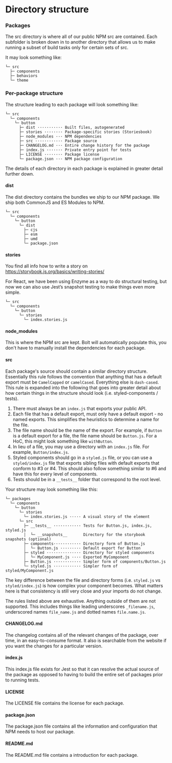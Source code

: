 # Directory structure

### Packages

The src directory is where all of our public NPM src are contained. Each subfolder is broken down in to another directory that allows us to make running a subset of build tasks only for certain sets of src.

It may look something like:
```
└─ src
  ├─ components
  ├─ behaviors
  └─ theme
```

### Per-package structure

The structure leading to each package will look something like:
```
└─ src
  └─ components
    └─ button
      ├─ dist ··········· Built files, autogenerated
      ├─ stories ········ Package-specific stories (Storiesbook)
      ├─ node_modules ··· NPM dependencies
      ├─ src ············ Package source
      ├─ CHANGELOG.md ··· Entire change history for the package
      ├─ index.js ······· Private entry point for tests
      ├─ LICENSE ········ Package license
      └─ package.json ··· NPM package configuration
```

The details of each directory in each package is explained in greater detail further down.

#### dist
The dist directory contains the bundles we ship to our NPM package. We ship both CommonJS and ES Modules to NPM.
```
└─ src
  └─ components
    └─ button
      └─ dist
        ├─ cjs
        ├─ esm
        ├─ umd
        └─ package.json
```

#### stories
You find all info how to write a story on https://storybook.js.org/basics/writing-stories/

For React, we have been using Enzyme as a way to do structural testing, but now we can also use Jest’s snapshot testing to make things even more simple.

```
└─ src
  └─ components
    └─ button
      └─ stories
        └─ index.stories.js
```
        
#### node_modules
This is where the NPM src are kept. Bolt will automatically populate this, you don't have to manually install the dependencies for each package.

#### src
Each package's source should contain a similar directory structure.
Essentially this rule follows the convention that anything that has a default export must be ```CamelCapped``` or ```camelCased```. Everything else is ```dash-cased```. This rule is expanded into the following that goes into greater detail about how certain things in the structure should look (i.e. styled-components / tests).

1. There must always be an ```index.js``` that exports your public API.
2. Each file that has a default export, must only have a default export - no named exports. This simplifies the heuristics to determine a name for the file.
3. The file name should be the name of the export. For example, if ```Button``` is a default export for a file, the file name should be ```Button.js```.
For a HoC, this might look something like ```withButton```.
4. In lieu of a file, you may use a directory with an ```index.js``` file. For example, ```Button/index.js```.
5. Styled components should go in a ```styled.js``` file, or you can use a ```styled/index.js``` file that exports sibling files with default exports that conform to #3 or #4. This should also follow something similar to #6 and have this for every level of components.
6. Tests should be in a ```__tests__``` folder that correspond to the root level.

Your structure may look something like this:

```
└─ packages
  └─ components
    └─ button
      └─ stories
        └─ index.stories.js ····· A visual story of the element
      └─ src
        ├─ __tests__ ············ Tests for Button.js, index.js, styled.js
        │  └─ __snapshots__       Directory for the storybook snapshots (optional)
        ├─ components············ Directory form of Button.js
        │  └─ Button.js ········· Default export for Button
        ├─ styled ··············· Directory for styled components
        │  └─ MyComponent.js ···· Exported MyComponent
        ├─ Button.js ············ Simpler form of components/Button.js
        └─ styled.js ············ Simpler form of styled/MyComponent.js
```
The key difference between the file and directory forms (i.e. ```styled.js``` vs ```styled/index.js```) is how complex your component becomes. What matters here is that consistency is still very close and your imports do not change.

The rules listed above are exhaustive. Anything outside of them are not supported. This includes things like leading underscores `_filename.js`, underscored names `file_name.js` and dotted names `file.name.js`.

#### CHANGELOG.md
The changelog contains all of the relevant changes of the package, over time, in an easy-to-consume format. It also is searchable from the website if you want the changes for a particular version.

#### index.js
This index.js file exists for Jest so that it can resolve the actual source of the package as opposed to having to build the entire set of packages prior to running tests.

#### LICENSE
The LICENSE file contains the license for each package.

#### package.json
The package.json file contains all the information and configuration that NPM needs to host our package.

#### README.md
The README.md file contains a introduction for each package.
